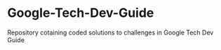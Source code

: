 # Google-Tech-Dev-Guide #

Repository cotaining coded solutions to challenges in Google Tech Dev Guide
